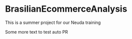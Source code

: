 # BrasilianEcommerceAnalysis
This is a summer project for our Neuda training

Some more text to test auto PR
